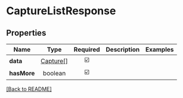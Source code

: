 # CaptureListResponse



## Properties

| Name | Type | Required | Description | Examples |
|------------|:-------------:|:-------------:|-------------|:-------------:|
| **data** |[Capture[]](Capture.md) | ☑️ |  | | |
| **hasMore** |boolean | ☑️ |  | | |



[[Back to README]](../../README.md)